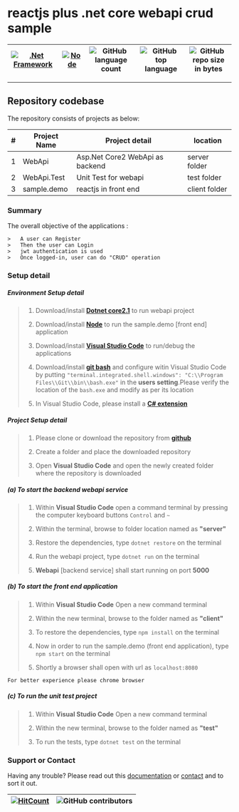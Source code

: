 # reactjs plus .net core webapi crud sample  


[![.Net Framework](https://img.shields.io/badge/DotNet-2.1-blue.svg?style=plastic)](https://www.microsoft.com/net/download/dotnet-core/2.1) |[![Node](https://img.shields.io/badge/NodeJs-blue.svg?style=plastic)](https://nodejs.org/en/download/) | ![GitHub language count](https://img.shields.io/github/languages/count/ajeetx/sample.demo.svg) | ![GitHub top language](https://img.shields.io/github/languages/top/ajeetx/sample.demo.svg) |![GitHub repo size in bytes](https://img.shields.io/github/repo-size/ajeetx/sample.demo.svg) 
| --- | ---          | ---        | ---      | ---        | 

---------------------------------------

## Repository codebase
 
The repository consists of projects as below:


| # |Project Name | Project detail | location|
| ---| ---  | ---           | ---          |
| 1 | WebApi | Asp.Net Core2 WebApi as backend  |  server folder |
| 2 | WebApi.Test | Unit Test for webapi |  test folder |
| 3 | sample.demo | reactjs in front end   | client folder |

### Summary

The overall objective of the applications :
```
>	A user can Register
>	Then the user can Login 
>	jwt authentication is used
>	Once logged-in, user can do "CRUD" operation
```

### Setup detail

##### Environment Setup detail

>   1. Download/install **[Dotnet core2.1](https://www.microsoft.com/net/download/dotnet-core/2.1)** to run webapi project
>   
>   2. Download/install **[Node](https://nodejs.org/en/download/)** to run the sample.demo [front end] application
>   
>	3. Download/install **[Visual Studio Code](https://code.visualstudio.com/)** to run/debug the applications
>	
>   4. Download/install **[git bash](https://git-scm.com/downloads)** and configure witin Visual Studio Code by putting `"terminal.integrated.shell.windows": "C:\\Program Files\\Git\\bin\\bash.exe"` in the **users setting**.Please verify the location of the `bash.exe` and modify as per its location
>   5. In Visual Studio Code, please install a **[C# extension](https://github.com/OmniSharp/omnisharp-roslyn)**
>   

>   

##### Project Setup detail

>   1. Please clone or download the repository from **[github](https://github.com/AJEETX/sample.demo)**
>   
>   2. Create a folder and place the downloaded repository
>   3. Open **Visual Studio Code** and open the newly created folder where the repository is downloaded
>   
##### (a) To start the backend webapi service
   
>   1. Within **Visual Studio Code** open a command terminal by pressing the computer keyboard buttons `Control` and `~`
>    
>   2. Within the terminal, browse to folder location named as **"server"** 
>  
>   3. Restore the dependencies, type `dotnet restore` on the terminal
>
>   4. Run the webapi project, type `dotnet run` on the terminal
>   
>   5. **Webapi** [backend service] shall start running on port **5000**

##### (b) To start the front end application

>   1. Within **Visual Studio Code** Open a new command terminal
>   
>   2. Within the new terminal, browse to the folder named as **"client"**
>   
>   3. To restore the dependencies, type `npm install` on the terminal
>   
>   4. Now in order to run the sample.demo (front end application), type `npm start` on the terminal
>   
>   5. Shortly a browser shall open with url as `localhost:8080`

```
For better experience please chrome browser
```

##### (c) To run the unit test project
>   1. Within **Visual Studio Code** Open a new command terminal
>   
>   2. Within the new terminal, browse to the folder named as **"test"**
>   
>   3. To run the tests, type `dotnet test` on the terminal



### Support or Contact

Having any trouble? Please read out this [documentation](https://github.com/AJEETX/sample.demo/blob/master/README.md) or [contact](mailto:ajeetkumar@email.com) and to sort it out.

 [![HitCount](http://hits.dwyl.io/ajeetx/sample.demo/projects/1.svg)](http://hits.dwyl.io/ajeetx/sample.demo/projects/1) | ![GitHub contributors](https://img.shields.io/github/contributors/ajeetx/sample.demo.svg?style=plastic)|
 | --- | --- |

